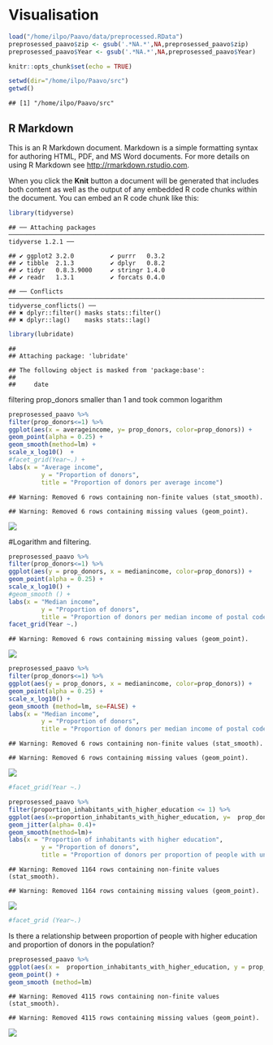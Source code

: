 Visualisation
================

``` r
load("/home/ilpo/Paavo/data/preprocessed.RData")
preprosessed_paavo$zip <- gsub('.*NA.*',NA,preprosessed_paavo$zip)
preprosessed_paavo$Year <- gsub('.*NA.*',NA,preprosessed_paavo$Year)
```

``` r
knitr::opts_chunk$set(echo = TRUE)
```

``` r
setwd(dir="/home/ilpo/Paavo/src")
getwd()
```

    ## [1] "/home/ilpo/Paavo/src"

## R Markdown

This is an R Markdown document. Markdown is a simple formatting syntax
for authoring HTML, PDF, and MS Word documents. For more details on
using R Markdown see <http://rmarkdown.rstudio.com>.

When you click the **Knit** button a document will be generated that
includes both content as well as the output of any embedded R code
chunks within the document. You can embed an R code chunk like
    this:

``` r
library(tidyverse)
```

    ## ── Attaching packages ────────────────────────────────────────────────────────────────────────────────────── tidyverse 1.2.1 ──

    ## ✔ ggplot2 3.2.0          ✔ purrr   0.3.2     
    ## ✔ tibble  2.1.3          ✔ dplyr   0.8.2     
    ## ✔ tidyr   0.8.3.9000     ✔ stringr 1.4.0     
    ## ✔ readr   1.3.1          ✔ forcats 0.4.0

    ## ── Conflicts ───────────────────────────────────────────────────────────────────────────────────────── tidyverse_conflicts() ──
    ## ✖ dplyr::filter() masks stats::filter()
    ## ✖ dplyr::lag()    masks stats::lag()

``` r
library(lubridate)
```

    ## 
    ## Attaching package: 'lubridate'

    ## The following object is masked from 'package:base':
    ## 
    ##     date

filtering prop\_donors smaller than 1 and took common logarithm

``` r
preprosessed_paavo %>% 
filter(prop_donors<=1) %>% 
ggplot(aes(x = averageincome, y= prop_donors, color=prop_donors)) +
geom_point(alpha = 0.25) +
geom_smooth(method=lm) +
scale_x_log10()  +
#facet_grid(Year~.) +
labs(x = "Average income",
         y = "Proportion of donors",
         title = "Proportion of donors per average income")
```

    ## Warning: Removed 6 rows containing non-finite values (stat_smooth).

    ## Warning: Removed 6 rows containing missing values (geom_point).

![](visualisation_files/figure-gfm/unnamed-chunk-4-1.png)<!-- -->

\#Logarithm and filtering.

``` r
preprosessed_paavo %>% 
filter(prop_donors<=1) %>% 
ggplot(aes(y = prop_donors, x = medianincome, color=prop_donors)) +
geom_point(alpha = 0.25) +
scale_x_log10() +
#geom_smooth () +
labs(x = "Median income",
         y = "Proportion of donors",
         title = "Proportion of donors per median income of postal codes per year")+
facet_grid(Year ~.)
```

    ## Warning: Removed 6 rows containing missing values (geom_point).

![](visualisation_files/figure-gfm/unnamed-chunk-5-1.png)<!-- -->

``` r
preprosessed_paavo %>% 
filter(prop_donors<=1) %>% 
ggplot(aes(y = prop_donors, x = medianincome, color=prop_donors)) +
geom_point(alpha = 0.25) +
scale_x_log10() +
geom_smooth (method=lm, se=FALSE) +
labs(x = "Median income",
         y = "Proportion of donors",
         title = "Proportion of donors per median income of postal codes")
```

    ## Warning: Removed 6 rows containing non-finite values (stat_smooth).

    ## Warning: Removed 6 rows containing missing values (geom_point).

![](visualisation_files/figure-gfm/unnamed-chunk-6-1.png)<!-- -->

``` r
#facet_grid(Year ~.)
```

``` r
preprosessed_paavo %>%  
filter(proportion_inhabitants_with_higher_education <= 1) %>% 
ggplot(aes(x=proportion_inhabitants_with_higher_education, y=  prop_donors, color= prop_donors)) +
geom_jitter(alpha= 0.4)+
geom_smooth(method=lm)+
labs(x = "Proportion of inhabitants with higher education",
         y = "Proportion of donors",
         title = "Proportion of donors per proportion of people with university degree") 
```

    ## Warning: Removed 1164 rows containing non-finite values (stat_smooth).

    ## Warning: Removed 1164 rows containing missing values (geom_point).

![](visualisation_files/figure-gfm/unnamed-chunk-7-1.png)<!-- -->

``` r
#facet_grid (Year~.)
```

Is there a relationship between proportion of people with higher
education and proportion of donors in the population?

``` r
preprosessed_paavo %>% 
ggplot(aes(x =  proportion_inhabitants_with_higher_education, y = prop_repeat_donors, col= prop_repeat_donors))+
geom_point() +
geom_smooth (method=lm)
```

    ## Warning: Removed 4115 rows containing non-finite values (stat_smooth).

    ## Warning: Removed 4115 rows containing missing values (geom_point).

![](visualisation_files/figure-gfm/unnamed-chunk-8-1.png)<!-- -->
